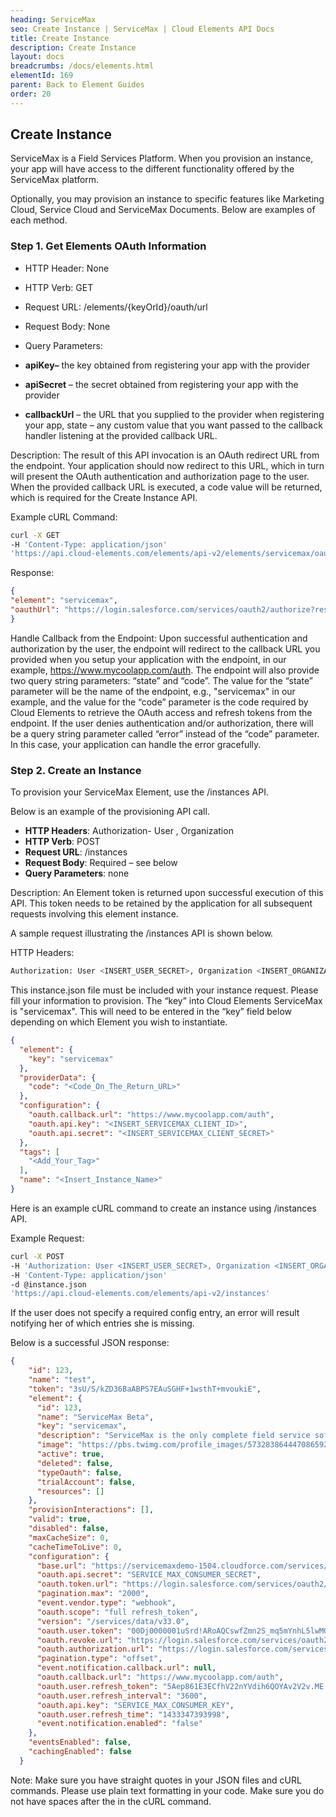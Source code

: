 ```yaml
---
heading: ServiceMax
seo: Create Instance | ServiceMax | Cloud Elements API Docs
title: Create Instance
description: Create Instance
layout: docs
breadcrumbs: /docs/elements.html
elementId: 169
parent: Back to Element Guides
order: 20
---
```


## Create Instance

ServiceMax is a Field Services Platform. When you provision an instance, your app will have access to the different functionality offered by the ServiceMax platform.

Optionally, you may provision an instance to specific features like Marketing Cloud, Service Cloud and ServiceMax Documents. Below are examples of each method.

### Step 1. Get Elements OAuth Information

* HTTP Header: None
* HTTP Verb: GET
* Request URL: /elements/{keyOrId}/oauth/url
* Request Body: None
* Query Parameters:

* __apiKey–__ the key obtained from registering your app with the provider
* __apiSecret__ – the secret obtained from registering your app with the provider
* __callbackUrl__ – the URL that you supplied to the provider when registering your app, state – any custom value that you want passed to the callback handler listening at the provided callback URL.

Description: The result of this API invocation is an OAuth redirect URL from the endpoint. Your application should now redirect to this URL, which in turn will present the OAuth authentication and authorization page to the user. When the provided callback URL is executed, a code value will be returned, which is required for the Create Instance API.

Example cURL Command:

```bash
curl -X GET
-H 'Content-Type: application/json'
'https://api.cloud-elements.com/elements/api-v2/elements/servicemax/oauth/url?apiKey=fake_servicemax_consumer_id&apiSecret=fake_servicemax_consumer_secret&callbackUrl=https://www.mycoolapp.com/auth&state=servicemax'
```

Response:

```json
{
"element": "servicemax",
"oauthUrl": "https://login.salesforce.com/services/oauth2/authorize?response_type=code&client_id=fake_servicemax_consumer_key&client_secret=xyz789&scope=full%20refresh_token&redirect_uri=https://www.mycoolapp.com/auth&state=servicemax"
}
```

Handle Callback from the Endpoint:
Upon successful authentication and authorization by the user, the endpoint will redirect to the callback URL you provided when you setup your application with the endpoint, in our example, https://www.mycoolapp.com/auth. The endpoint will also provide two query string parameters: “state” and “code”. The value for the “state” parameter will be the name of the endpoint, e.g., "servicemax" in our example, and the value for the “code” parameter is the code required by Cloud Elements to retrieve the OAuth access and refresh tokens from the endpoint. If the user denies authentication and/or authorization, there will be a query string parameter called “error” instead of the “code” parameter. In this case, your application can handle the error gracefully.

### Step 2. Create an Instance

To provision your ServiceMax Element, use the /instances API.

Below is an example of the provisioning API call.

* __HTTP Headers__: Authorization- User <user secret>, Organization <organization secret>
* __HTTP Verb__: POST
* __Request URL__: /instances
* __Request Body__: Required – see below
* __Query Parameters__: none

Description: An Element token is returned upon successful execution of this API. This token needs to be retained by the application for all subsequent requests involving this element instance.

A sample request illustrating the /instances API is shown below.

HTTP Headers:

```bash
Authorization: User <INSERT_USER_SECRET>, Organization <INSERT_ORGANIZATION_SECRET>

```
This instance.json file must be included with your instance request.  Please fill your information to provision.  The “key” into Cloud Elements ServiceMax is "servicemax".  This will need to be entered in the “key” field below depending on which Element you wish to instantiate.

```json
{
  "element": {
    "key": "servicemax"
  },
  "providerData": {
    "code": "<Code_On_The_Return_URL>"
  },
  "configuration": {
    "oauth.callback.url": "https://www.mycoolapp.com/auth",
    "oauth.api.key": "<INSERT_SERVICEMAX_CLIENT_ID>",
    "oauth.api.secret": "<INSERT_SERVICEMAX_CLIENT_SECRET>"
  },
  "tags": [
    "<Add_Your_Tag>"
  ],
  "name": "<Insert_Instance_Name>"
}
```

Here is an example cURL command to create an instance using /instances API.

Example Request:

```bash
curl -X POST
-H 'Authorization: User <INSERT_USER_SECRET>, Organization <INSERT_ORGANIZATION_SECRET>'
-H 'Content-Type: application/json'
-d @instance.json
'https://api.cloud-elements.com/elements/api-v2/instances'
```

If the user does not specify a required config entry, an error will result notifying her of which entries she is missing.

Below is a successful JSON response:

```json
{
    "id": 123,
    "name": "test",
    "token": "3sU/S/kZD36BaABPS7EAuSGHF+1wsthT+mvoukiE",
    "element": {
      "id": 123,
      "name": "ServiceMax Beta",
      "key": "servicemax",
      "description": "ServiceMax is the only complete field service software solution helping companies of all sizes manage contracts, scheduling, and parts, while also providing solutions for social, portals, and analytics.",
      "image": "https://pbs.twimg.com/profile_images/573283864447086592/xrWro-xy.png",
      "active": true,
      "deleted": false,
      "typeOauth": false,
      "trialAccount": false,
      "resources": []
    },
    "provisionInteractions": [],
    "valid": true,
    "disabled": false,
    "maxCacheSize": 0,
    "cacheTimeToLive": 0,
    "configuration": {
      "base.url": "https://servicemaxdemo-1504.cloudforce.com/services/data/v33.0",
      "oauth.api.secret": "SERVICE_MAX_CONSUMER_SECRET",
      "oauth.token.url": "https://login.salesforce.com/services/oauth2/token",
      "pagination.max": "2000",
      "event.vendor.type": "webhook",
      "oauth.scope": "full refresh_token",
      "version": "/services/data/v33.0",
      "oauth.user.token": "00Dj0000001uSrd!ARoAQCswfZmn2S_mq5mYnhL5lwMGfyWeG.FeVAJvry__",
      "oauth.revoke.url": "https://login.salesforce.com/services/oauth2/revoke",
      "oauth.authorization.url": "https://login.salesforce.com/services/oauth2/authorize",
      "pagination.type": "offset",
      "event.notification.callback.url": null,
      "oauth.callback.url": "https://www.mycoolapp.com/auth",
      "oauth.user.refresh_token": "5Aep861E3ECfhV22nYVdih6QOYAv2V2v.ME.r12xglHhIGVOMtzFHiF",
      "oauth.user.refresh_interval": "3600",
      "oauth.api.key": "SERVICE_MAX_CONSUMER_KEY",
      "oauth.user.refresh_time": "1433347393998",
      "event.notification.enabled": "false"
    },
    "eventsEnabled": false,
    "cachingEnabled": false
  }
```

Note:  Make sure you have straight quotes in your JSON files and cURL commands.  Please use plain text formatting in your code.  Make sure you do not have spaces after the in the cURL command.
